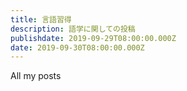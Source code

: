 ```yaml
---
title: 言語習得
description: 語学に関しての投稿
publishdate: 2019-09-29T08:00:00.000Z
date: 2019-09-30T08:00:00.000Z
---
```


All my posts

